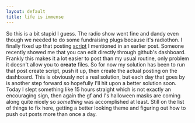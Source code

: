 ```yaml
---
layout: default
title: life is immense
---
```


So this is a bit stupid I guess. The radio show went fine and dandy even though we needed to do some fundraising plugs because it's radiothon.
I finally fixed up that posting [script](https://github.com/woeisme/woeisme.github.com/blob/gh-pages/post_creater.sh) I mentioned in an earlier post.
Someone recently showed me that you can edit directly through github's dashboard. Frankly this makes it a lot easier to post than my usual routine, only problem
it doesn't allow you to **create** files. So for now my solution has been to run that post create script, push it up, then create the actual posting on the dashboard.
This is obviously not a real solution, but each day that goes by is another step forward so hopefully I'll hit upon a better solution soon. 
Today I slept something like 15 hours straight which is not exactly an encouraging sign, then again the gf and I's halloween masks are coming along quite nicely so *something* was accomplished at least.
Still on the list of things to fix here, getting a better looking theme and figuring out how to push out posts more than once a day.